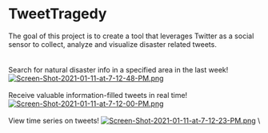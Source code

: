 # TweetTragedy

The goal of this project is to create a tool that leverages Twitter as a social sensor to collect, analyze and visualize disaster related tweets.\
\
\
Search for natural disaster info in a specified area in the last week!
[![Screen-Shot-2021-01-11-at-7-12-48-PM.png](https://i.postimg.cc/CxT2v866/Screen-Shot-2021-01-11-at-7-12-48-PM.png)](https://postimg.cc/Vdg4vJwj)
\
\
Receive valuable information-filled tweets in real time!
[![Screen-Shot-2021-01-11-at-7-12-00-PM.png](https://i.postimg.cc/wT0VNmYm/Screen-Shot-2021-01-11-at-7-12-00-PM.png)](https://postimg.cc/kBRK3D4J)
\
\
View time series on tweets!
[![Screen-Shot-2021-01-11-at-7-12-23-PM.png](https://i.postimg.cc/P5d5gCC2/Screen-Shot-2021-01-11-at-7-12-23-PM.png)](https://postimg.cc/sv0zSD9h)
\
